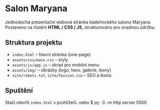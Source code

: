 # Salon Maryana

Jednoduchá prezentační webová stránka kadeřnického salonu Maryana.  
Postaveno na čistém **HTML / CSS / JS**, strukturováno pro snadnou údržbu.

## Struktura projektu
- `index.html` – hlavní stránka (one-page)
- `assets/css/main.css` – styly
- `assets/js/app.js` – skript pro mobilní menu
- `assets/img/` – obrázky (logo, hero, galerie, ikony)
- `site/robots.txt`, `site/favicon.ico` – SEO a ikona

## Spuštění
Stačí otevřít `index.html` v prohlížeči.
nebo $ py -3 -m http.server 5500